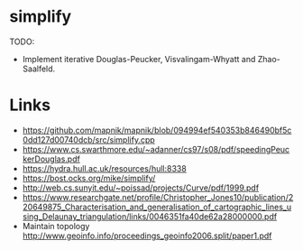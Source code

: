 # simplify

TODO:
* Implement iterative Douglas-Peucker, Visvalingam-Whyatt and Zhao-Saalfeld.

# Links
* https://github.com/mapnik/mapnik/blob/094994ef540353b846490bf5c0dd127d00740dcb/src/simplify.cpp
* https://www.cs.swarthmore.edu/~adanner/cs97/s08/pdf/speedingPeuckerDouglas.pdf
* https://hydra.hull.ac.uk/resources/hull:8338
* https://bost.ocks.org/mike/simplify/
* http://web.cs.sunyit.edu/~poissad/projects/Curve/pdf/1999.pdf
* https://www.researchgate.net/profile/Christopher_Jones10/publication/220649875_Characterisation_and_generalisation_of_cartographic_lines_using_Delaunay_triangulation/links/0046351fa40de62a28000000.pdf
* Maintain topology http://www.geoinfo.info/proceedings_geoinfo2006.split/paper1.pdf
